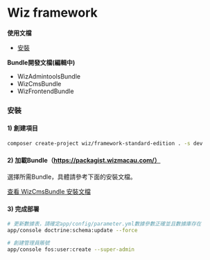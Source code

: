 Wiz framework
===================

**使用文檔**

* [安裝](#installation)

**Bundle開發文檔(編輯中)**

* WizAdmintoolsBundle
* WizCmsBundle
* WizFrontendBundle

<a name="installation"></a>

### 安裝

#### 1) 創建項目

```bash
composer create-project wiz/framework-standard-edition . -s dev
```

#### 2) 加載Bundle（https://packagist.wizmacau.com/）

選擇所需Bundle，具體請參考下面的安裝文檔。

[查看 WizCmsBundle 安裝文檔](https://github.com/wizmacau/framework-standard-edition/blob/master/app/Resources/doc/cms-bundle.md)

#### 3) 完成部署

```bash
# 更新數據表，請確定app/config/parameter.yml數據參數正確並且數據庫存在
app/console doctrine:schema:update --force

# 創建管理員賬號
app/console fos:user:create --super-admin
```

